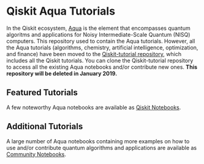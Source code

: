 # Qiskit Aqua Tutorials

In the Qiskit ecosystem, [Aqua](https://qiskit.org/aqua) is the element that encompasses quantum algoritms and applications
for Noisy Intermediate-Scale Quantum (NISQ) computers.  This repository used to contain the Aqua tutorials.  However,
all the Aqua tutorials (algorithms, chemistry, artificial intelligence, optimization, and finance)
have been moved to the [Qiskit-tutorial repository](https://github.com/Qiskit/qiskit-tutorial), which includes all the Qiskit
tutorials.  You can clone the Qiskit-tutorial repository to access all the existing Aqua notebooks and/or contribute new
ones.  **This repository will be deleted in January 2019.**

## Featured Tutorials
A few noteworthy Aqua notebooks are available as
[Qiskit Notebooks](https://github.com/Qiskit/qiskit-tutorial/tree/master/qiskit/aqua).

## Additional Tutorials
A large number of Aqua notebooks containing more examples on how to use and/or contribute quantum algorithms and applications
are available as [Community Notebooks](https://github.com/Qiskit/qiskit-tutorial/tree/master/community/aqua).
